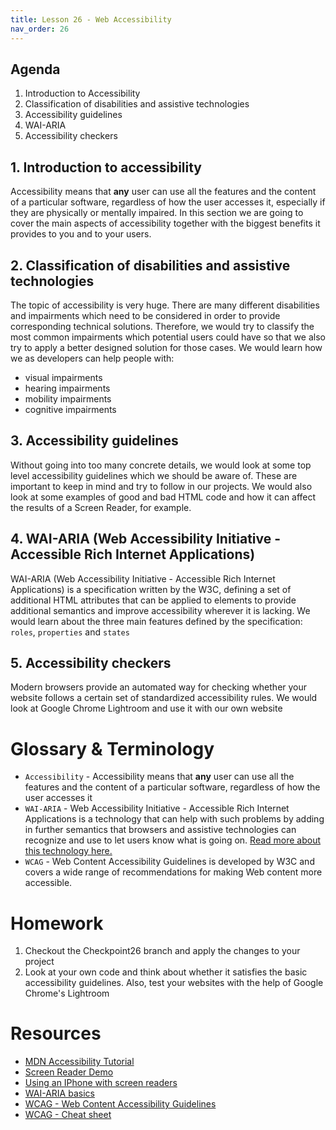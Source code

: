 ```yaml
---
title: Lesson 26 - Web Accessibility
nav_order: 26
---
```


## Agenda

1. Introduction to Accessibility
1. Classification of disabilities and assistive technologies
1. Accessibility guidelines
1. WAI-ARIA
1. Accessibility checkers

## 1. Introduction to accessibility

Accessibility means that **any** user can use all the features and the content of a particular software, regardless of how the user accesses it, especially if they are physically or mentally impaired. In this section we are going to cover the main aspects of accessibility together with the biggest benefits it provides to you and to your users.

## 2. Classification of disabilities and assistive technologies

The topic of accessibility is very huge. There are many different disabilities and impairments which need to be considered in order to provide corresponding technical solutions. Therefore, we would try to classify the most common impairments which potential users could have so that we also try to apply a better designed solution for those cases. We would learn how we as developers can help people with:

- visual impairments
- hearing impairments
- mobility impairments
- cognitive impairments

## 3. Accessibility guidelines

Without going into too many concrete details, we would look at some top level accessibility guidelines which we should be aware of. These are important to keep in mind and try to follow in our projects. We would also look at some examples of good and bad HTML code and how it can affect the results of a Screen Reader, for example.

## 4. WAI-ARIA (Web Accessibility Initiative - Accessible Rich Internet Applications)

WAI-ARIA (Web Accessibility Initiative - Accessible Rich Internet Applications) is a specification written by the W3C, defining a set of additional HTML attributes that can be applied to elements to provide additional semantics and improve accessibility wherever it is lacking. We would learn about the three main features defined by the specification: `roles`, `properties` and `states`

## 5. Accessibility checkers

Modern browsers provide an automated way for checking whether your website follows a certain set of standardized accessibility rules. We would look at Google Chrome Lightroom and use it with our own website

# Glossary & Terminology

- `Accessibility` - Accessibility means that **any** user can use all the features and the content of a particular software, regardless of how the user accesses it
- `WAI-ARIA` - Web Accessibility Initiative - Accessible Rich Internet Applications is a technology that can help with such problems by adding in further semantics that browsers and assistive technologies can recognize and use to let users know what is going on. [Read more about this technology here.](https://developer.mozilla.org/en-US/docs/Learn/Accessibility/WAI-ARIA_basics)
- `WCAG` - Web Content Accessibility Guidelines is developed by W3C and covers a wide range of recommendations for making Web content more accessible.

# Homework

1. Checkout the Checkpoint26 branch and apply the changes to your project
2. Look at your own code and think about whether it satisfies the basic accessibility guidelines. Also, test your websites with the help of Google Chrome's Lightroom

# Resources

- [MDN Accessibility Tutorial](https://developer.mozilla.org/en-US/docs/Web/Accessibility)
- [Screen Reader Demo](https://www.youtube.com/watch?v=dEbl5jvLKGQ)
- [Using an IPhone with screen readers](https://www.youtube.com/watch?v=wueLXCbm_KY)
- [WAI-ARIA basics](https://developer.mozilla.org/en-US/docs/Learn/Accessibility/WAI-ARIA_basics)
- [WCAG - Web Content Accessibility Guidelines](https://www.w3.org/WAI/standards-guidelines/wcag/)
- [WCAG - Cheat sheet](https://www.w3.org/WAI/standards-guidelines/wcag/glance/)
